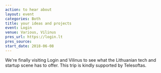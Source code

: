 ```yaml
---
action: to hear about
layout: event
categories: Both
title: your ideas and projects
event: Login
venue: Various, Vilinus
pres_url: https://login.lt
pres_source:
start_date: 2018-06-08
---
```


We're finally visiting Login and Vilinus to see what the Lithuanian tech and startup scene has to offer. This trip is kindly supported by Telesoftas.
